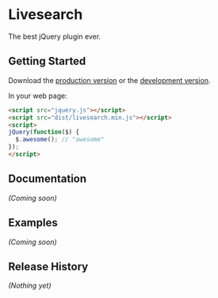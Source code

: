 # Livesearch

The best jQuery plugin ever.

## Getting Started
Download the [production version][min] or the [development version][max].

[min]: https://raw.github.com/samuelcole/jquery-livesearch/master/dist/livesearch.min.js
[max]: https://raw.github.com/samuelcole/jquery-livesearch/master/dist/livesearch.js

In your web page:

```html
<script src="jquery.js"></script>
<script src="dist/livesearch.min.js"></script>
<script>
jQuery(function($) {
  $.awesome(); // "awesome"
});
</script>
```

## Documentation
_(Coming soon)_

## Examples
_(Coming soon)_

## Release History
_(Nothing yet)_
